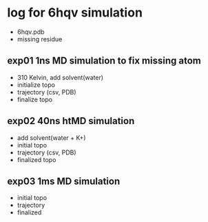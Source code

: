 # log for 6hqv simulation 
- 6hqv.pdb 
- missing residue


## exp01 1ns MD simulation to fix missing atom
- 310 Kelvin, add solvent(water)
- initialize topo
- trajectory (csv, PDB)
- finalize  topo

## exp02 40ns htMD simulation 
- add solvent(water + K+) 
- initial topo
- trajectory (csv, PDB)
- finalized topo

## exp03 1ms MD simulation
- initial topo
- trajectory
- finalized
